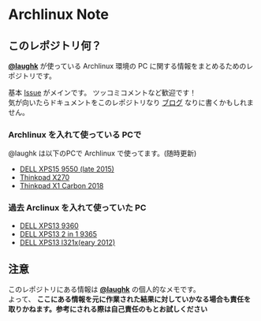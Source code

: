 # Archlinux Note

## このレポジトリ何？

**[@laughk](https://github.com/laughk)** が使っている Archlinux 環境の PC に関する情報をまとめるためのレポジトリです。

基本 [Issue](https://github.com/laughk/dell-xps15-9550/issues) がメインです。 ツッコミコメントなど歓迎です！  
気が向いたらドキュメントをこのレポジトリなり [ブログ](https://memo.laughk.org) なりに書くかもしれません。

### Archlinux を入れて使っている PCで

@laughk は以下のPCで Archlinux で使ってます。(随時更新)

- [DELL XPS15 9550 (late 2015)](http://www.dell.com/jp/p/xps-15-9550-laptop/pd)
- [Thinkpad X270](https://www.lenovo.com/jp/ja/notebooks/thinkpad/x-series/ThinkPad-X270/p/22TP2TX2700)
- [Thinkpad X1 Carbon 2018](https://www.lenovo.com/jp/ja/notebooks/thinkpad/x-series/ThinkPad-X1-Carbon-6th-Gen/p/22TP2TXX16G)

### 過去 Arclinux を入れて使っていた PC 

- [DELL XPS13 9360](https://www.dell.com/ja-jp/shop/cty/pdp/spd/xps-13-9360-laptop)
- [DELL XPS13 2 in 1 9365](http://www.dell.com/jp/p/xps-13-9365-2-in-1-laptop/pd)
- [DELL XPS13 l321x(eary 2012)](https://www.dell.com/ja-jp/shop/cty/pdp/spd/xps-13-l321x-mlk)


## 注意

このレポジトリにある情報は **[@laughk](https://github.com/laughk)** の個人的なメモです。  
よって、 **ここにある情報を元に作業された結果に対していかなる場合も責任を取りかねます。参考にされる際は自己責任のもとお試しください**
